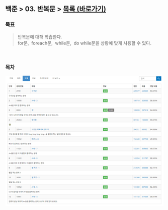 
## 백준 > 03. 반복문 > [목록 (바로가기)](https://www.acmicpc.net/step/3)

### 목표     
> 반복문에 대해 학습한다.    
> for문,&nbsp; foreach문,&nbsp; while문,&nbsp; do while문을 상황에 맞게 사용할 수 있다.    

<br>

### 목차 

![03. 반복문 목차](A_Summary.png)

<br>

